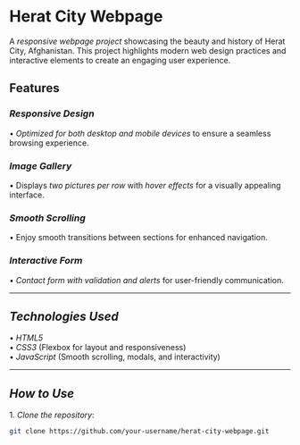 # Herat City Webpage

A *responsive webpage project* showcasing the beauty and history of Herat City, Afghanistan. This project highlights modern web design practices and interactive elements to create an engaging user experience.

## Features

### *Responsive Design*
•⁠  ⁠*Optimized for both desktop and mobile devices* to ensure a seamless browsing experience.

### *Image Gallery*
•⁠  ⁠Displays *two pictures per row* with *hover effects* for a visually appealing interface.

### *Smooth Scrolling*
•⁠  ⁠Enjoy smooth transitions between sections for enhanced navigation.

### *Interactive Form*
•⁠  ⁠*Contact form with validation and alerts* for user-friendly communication.

---

## *Technologies Used*
•⁠  ⁠*HTML5*  
•⁠  ⁠*CSS3* (Flexbox for layout and responsiveness)  
•⁠  ⁠*JavaScript* (Smooth scrolling, modals, and interactivity)  

---

## *How to Use*

1.⁠ ⁠*Clone the repository*:  
   ```bash
   git clone https://github.com/your-username/herat-city-webpage.git
